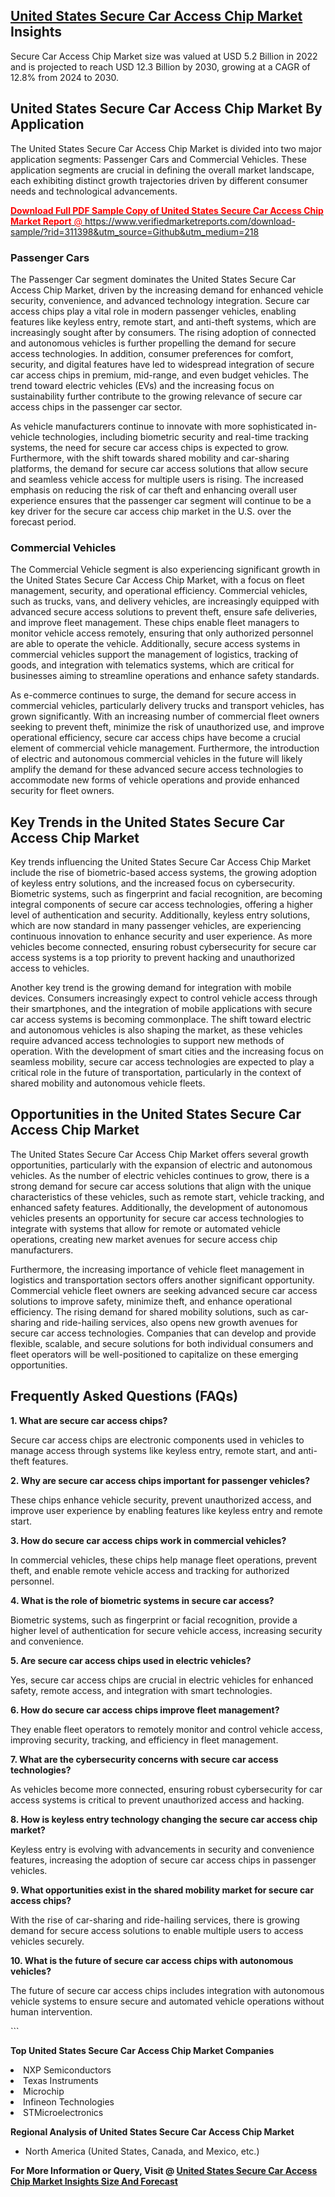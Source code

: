 <h2><a href="https://www.verifiedmarketreports.com/download-sample/?rid=311398&amp;utm_source=Github&amp;utm_medium=218" target="_blank">United States Secure Car Access Chip Market</a> Insights</h2><p>Secure Car Access Chip Market size was valued at USD 5.2 Billion in 2022 and is projected to reach USD 12.3 Billion by 2030, growing at a CAGR of 12.8% from 2024 to 2030.</p><p> <h2>United States Secure Car Access Chip Market By Application</h2> <p>The United States Secure Car Access Chip Market is divided into two major application segments: Passenger Cars and Commercial Vehicles. These application segments are crucial in defining the overall market landscape, each exhibiting distinct growth trajectories driven by different consumer needs and technological advancements.</p> <p><a href="#sample"><p><span class=""><span style="color: #ff0000;"><strong>Download Full PDF Sample Copy of United States Secure Car Access Chip Market Report</strong> @ </span><a href="https://www.verifiedmarketreports.com/download-sample/?rid=311398&amp;utm_source=Github&amp;utm_medium=218" target="_blank">https://www.verifiedmarketreports.com/download-sample/?rid=311398&amp;utm_source=Github&amp;utm_medium=218</a></span></p></a></p> <h3>Passenger Cars</h3> <p>The Passenger Car segment dominates the United States Secure Car Access Chip Market, driven by the increasing demand for enhanced vehicle security, convenience, and advanced technology integration. Secure car access chips play a vital role in modern passenger vehicles, enabling features like keyless entry, remote start, and anti-theft systems, which are increasingly sought after by consumers. The rising adoption of connected and autonomous vehicles is further propelling the demand for secure access technologies. In addition, consumer preferences for comfort, security, and digital features have led to widespread integration of secure car access chips in premium, mid-range, and even budget vehicles. The trend toward electric vehicles (EVs) and the increasing focus on sustainability further contribute to the growing relevance of secure car access chips in the passenger car sector.</p> <p>As vehicle manufacturers continue to innovate with more sophisticated in-vehicle technologies, including biometric security and real-time tracking systems, the need for secure car access chips is expected to grow. Furthermore, with the shift towards shared mobility and car-sharing platforms, the demand for secure car access solutions that allow secure and seamless vehicle access for multiple users is rising. The increased emphasis on reducing the risk of car theft and enhancing overall user experience ensures that the passenger car segment will continue to be a key driver for the secure car access chip market in the U.S. over the forecast period.</p> <h3>Commercial Vehicles</h3> <p>The Commercial Vehicle segment is also experiencing significant growth in the United States Secure Car Access Chip Market, with a focus on fleet management, security, and operational efficiency. Commercial vehicles, such as trucks, vans, and delivery vehicles, are increasingly equipped with advanced secure access solutions to prevent theft, ensure safe deliveries, and improve fleet management. These chips enable fleet managers to monitor vehicle access remotely, ensuring that only authorized personnel are able to operate the vehicle. Additionally, secure access systems in commercial vehicles support the management of logistics, tracking of goods, and integration with telematics systems, which are critical for businesses aiming to streamline operations and enhance safety standards.</p> <p>As e-commerce continues to surge, the demand for secure access in commercial vehicles, particularly delivery trucks and transport vehicles, has grown significantly. With an increasing number of commercial fleet owners seeking to prevent theft, minimize the risk of unauthorized use, and improve operational efficiency, secure car access chips have become a crucial element of commercial vehicle management. Furthermore, the introduction of electric and autonomous commercial vehicles in the future will likely amplify the demand for these advanced secure access technologies to accommodate new forms of vehicle operations and provide enhanced security for fleet owners.</p> <h2>Key Trends in the United States Secure Car Access Chip Market</h2> <p>Key trends influencing the United States Secure Car Access Chip Market include the rise of biometric-based access systems, the growing adoption of keyless entry solutions, and the increased focus on cybersecurity. Biometric systems, such as fingerprint and facial recognition, are becoming integral components of secure car access technologies, offering a higher level of authentication and security. Additionally, keyless entry solutions, which are now standard in many passenger vehicles, are experiencing continuous innovation to enhance security and user experience. As more vehicles become connected, ensuring robust cybersecurity for secure car access systems is a top priority to prevent hacking and unauthorized access to vehicles.</p> <p>Another key trend is the growing demand for integration with mobile devices. Consumers increasingly expect to control vehicle access through their smartphones, and the integration of mobile applications with secure car access systems is becoming commonplace. The shift toward electric and autonomous vehicles is also shaping the market, as these vehicles require advanced access technologies to support new methods of operation. With the development of smart cities and the increasing focus on seamless mobility, secure car access technologies are expected to play a critical role in the future of transportation, particularly in the context of shared mobility and autonomous vehicle fleets.</p> <h2>Opportunities in the United States Secure Car Access Chip Market</h2> <p>The United States Secure Car Access Chip Market offers several growth opportunities, particularly with the expansion of electric and autonomous vehicles. As the number of electric vehicles continues to grow, there is a strong demand for secure car access solutions that align with the unique characteristics of these vehicles, such as remote start, vehicle tracking, and enhanced safety features. Additionally, the development of autonomous vehicles presents an opportunity for secure car access technologies to integrate with systems that allow for remote or automated vehicle operations, creating new market avenues for secure access chip manufacturers.</p> <p>Furthermore, the increasing importance of vehicle fleet management in logistics and transportation sectors offers another significant opportunity. Commercial vehicle fleet owners are seeking advanced secure car access solutions to improve safety, minimize theft, and enhance operational efficiency. The rising demand for shared mobility solutions, such as car-sharing and ride-hailing services, also opens new growth avenues for secure car access technologies. Companies that can develop and provide flexible, scalable, and secure solutions for both individual consumers and fleet operators will be well-positioned to capitalize on these emerging opportunities.</p> <h2>Frequently Asked Questions (FAQs)</h2> <p><strong>1. What are secure car access chips?</strong></p> <p>Secure car access chips are electronic components used in vehicles to manage access through systems like keyless entry, remote start, and anti-theft features.</p> <p><strong>2. Why are secure car access chips important for passenger vehicles?</strong></p> <p>These chips enhance vehicle security, prevent unauthorized access, and improve user experience by enabling features like keyless entry and remote start.</p> <p><strong>3. How do secure car access chips work in commercial vehicles?</strong></p> <p>In commercial vehicles, these chips help manage fleet operations, prevent theft, and enable remote vehicle access and tracking for authorized personnel.</p> <p><strong>4. What is the role of biometric systems in secure car access?</strong></p> <p>Biometric systems, such as fingerprint or facial recognition, provide a higher level of authentication for secure vehicle access, increasing security and convenience.</p> <p><strong>5. Are secure car access chips used in electric vehicles?</strong></p> <p>Yes, secure car access chips are crucial in electric vehicles for enhanced safety, remote access, and integration with smart technologies.</p> <p><strong>6. How do secure car access chips improve fleet management?</strong></p> <p>They enable fleet operators to remotely monitor and control vehicle access, improving security, tracking, and efficiency in fleet management.</p> <p><strong>7. What are the cybersecurity concerns with secure car access technologies?</strong></p> <p>As vehicles become more connected, ensuring robust cybersecurity for car access systems is critical to prevent unauthorized access and hacking.</p> <p><strong>8. How is keyless entry technology changing the secure car access chip market?</strong></p> <p>Keyless entry is evolving with advancements in security and convenience features, increasing the adoption of secure car access chips in passenger vehicles.</p> <p><strong>9. What opportunities exist in the shared mobility market for secure car access chips?</strong></p> <p>With the rise of car-sharing and ride-hailing services, there is growing demand for secure access solutions to enable multiple users to access vehicles securely.</p> <p><strong>10. What is the future of secure car access chips with autonomous vehicles?</strong></p> <p>The future of secure car access chips includes integration with autonomous vehicle systems to ensure secure and automated vehicle operations without human intervention.</p> ```</p><p><strong>Top United States Secure Car Access Chip Market Companies</strong></p><div data-test-id=""><p><li>NXP Semiconductors</li><li> Texas Instruments</li><li> Microchip</li><li> Infineon Technologies</li><li> STMicroelectronics</li></p><div><strong>Regional Analysis of&nbsp;United States Secure Car Access Chip Market</strong></div><ul><li dir="ltr"><p dir="ltr">North America&nbsp;(United States, Canada, and Mexico, etc.)</p></li></ul><p><strong>For More Information or Query, Visit @&nbsp;</strong><strong><a href="https://www.verifiedmarketreports.com/product/secure-car-access-chip-market/?utm_source=Github&amp;utm_medium=218" target="_blank">United States Secure Car Access Chip Market Insights Size And Forecast</a></strong></p></div>
